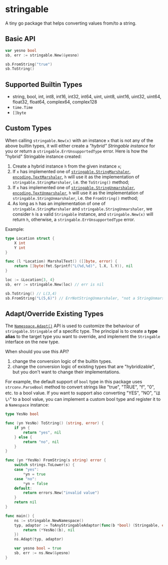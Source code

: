 # stringable

A tiny go package that helps converting values from/to a string.

## Basic API

```go
var yesno bool
sb, err := stringable.New(&yesno)

sb.FromString("true")
sb.ToString()
```

## Supported Builtin Types

- string, bool, int, int8, int16, int32, int64, uint, uint8, uint16, uint32, uint64, float32, float64, complex64, complex128
- `time.Time`
- `[]byte`

## Custom Types

When calling `stringable.New(x)` with an instance `x` that is not any of the above builtin types, it will either create a _"hybrid" Stringable instance_ for you or return a `stringable.ErrUnsupportedType` error. Here is how the "hybrid" Stringable instance created:

1. Create a hybrid instance `h` from the given instance `x`;
2. If `x` has implemented one of [`stringable.StringMarshaler`](https://pkg.go.dev/github.com/ggicci/stringable#StringMarshaler), [`encoding.TextMarshaler`](https://pkg.go.dev/encoding#TextMarshaler), `h` will use it as the implementation of `stringable.StringMarshaler`, i.e. the `ToString()` method;
3. If `x` has implemented one of [`stringable.StringUnmarshaler`](https://pkg.go.dev/github.com/ggicci/stringable#StringUnmarshaler), [`encoding.TextUnmarshaler`](https://pkg.go.dev/encoding#TextUnmarshaler), `h` will use it as the implementation of `stringable.StringUnmarshaler`, i.e. the `FromString()` method;
4. As long as `h` has an implementation of one of `stringable.StringMarshaler` and `stringable.StringUnmarshaler`, we consider `h` is a valid `Stringable` instance, and `stringable.New(x)` will return `h`, otherwise, a `stringable.ErrUnsupportedType` error.

Example:

```go
type Location struct {
	X int
	Y int
}

func (l *Location) MarshalText() ([]byte, error) {
	return []byte(fmt.Sprintf("L(%d,%d)", l.X, l.Y)), nil
}

loc := &Location{3, 4}
sb, err := stringable.New(loc) // err is nil

sb.ToString() // L(3,4)
sb.FromString("L(5,6)") // ErrNotStringUnmarshaler, "not a StringUnmarshaler"
```

## Adapt/Override Existing Types

The [`Namespace.Adapt()`](https://pkg.go.dev/github.com/ggicci/stringable#Namespace.Adapt) API is used to customize the behaviour of `stringable.Stringable` of a specific type. The principal is to create a **type alias** to the target type you want to override, and implement the `Stringable` interface on the new type.

When should you use this API?

1. change the conversion logic of the builtin types.
2. change the conversion logic of existing types that are "hybridizable", but you don't want to change their implementations.

For example, the default support of `bool` type in this package uses `strconv.ParseBool` method to convert strings like "true", "TRUE", "f", "0", etc. to a bool value. If you want to support also converting "YES", "NO", "はい" to a bool value, you can implement a custom bool type and register it to a `Namespace` instance:

```go
type YesNo bool

func (yn YesNo) ToString() (string, error) {
	if yn {
		return "yes", nil
	} else {
		return "no", nil
	}
}

func (yn *YesNo) FromString(s string) error {
	switch strings.ToLower(s) {
	case "yes":
		*yn = true
	case "no":
		*yn = false
	default:
		return errors.New("invalid value")
	}
	return nil
}

func main() {
	ns := stringable.NewNamespace()
	typ, adaptor := ToAnyStringableAdaptor(func(b *bool) (Stringable, error) {
		return (*YesNo)(b), nil
	})
	ns.Adapt(typ, adaptor)

	var yesno bool = true
	sb, err := ns.New(&yesno)
}
```
